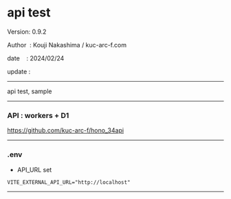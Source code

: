 ﻿# api test

 Version: 0.9.2

 Author  : Kouji Nakashima / kuc-arc-f.com

 date    : 2024/02/24

 update :

***

api test,  sample

***
### API : workers + D1

https://github.com/kuc-arc-f/hono_34api


***
### .env

* API_URL set
```
VITE_EXTERNAL_API_URL="http://localhost"
```


***

